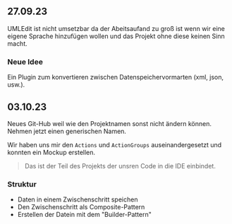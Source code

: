 
## 27.09.23

UMLEdit ist nicht umsetzbar da der Abeitsaufand zu groß ist wenn wir eine eigene Sprache hinzufügen wollen und das Projekt ohne diese keinen Sinn macht.  
  
### Neue Idee

Ein Plugin zum konvertieren zwischen Datenspeichervormarten (xml, json, usw.).

## 03.10.23

Neues Git-Hub weil wie den Projektnamen sonst nicht ändern können. Nehmen jetzt einen generischen Namen.

Wir haben uns mir den `Actions` und `ActionGroups` auseinandergesetzt und konnten ein Mockup erstellen.
> Das ist der Teil des Projekts der unsren Code in die IDE einbindet.

### Struktur

- Daten in einem Zwischenschritt speichen
- Den Zwischenschritt als Composite-Pattern
- Erstellen der Datein mit dem "Builder-Pattern"
